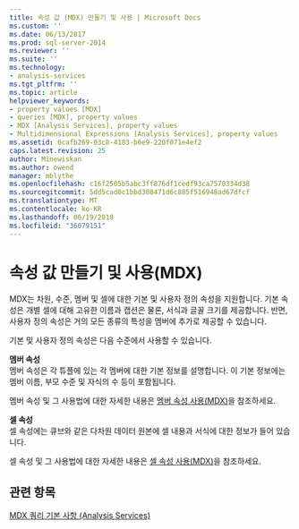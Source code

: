 ```yaml
---
title: 속성 값 (MDX) 만들기 및 사용 | Microsoft Docs
ms.custom: ''
ms.date: 06/13/2017
ms.prod: sql-server-2014
ms.reviewer: ''
ms.suite: ''
ms.technology:
- analysis-services
ms.tgt_pltfrm: ''
ms.topic: article
helpviewer_keywords:
- property values [MDX]
- queries [MDX], property values
- MDX [Analysis Services], property values
- Multidimensional Expressions [Analysis Services], property values
ms.assetid: 0cafb269-03c8-4183-b6e9-220f071e4ef2
caps.latest.revision: 25
author: Minewiskan
ms.author: owend
manager: mblythe
ms.openlocfilehash: c16f2505b5abc3ff876df1cedf93ca7570334d38
ms.sourcegitcommit: 5dd5cad0c1bbd308471d6c885f516948ad67dfcf
ms.translationtype: MT
ms.contentlocale: ko-KR
ms.lasthandoff: 06/19/2018
ms.locfileid: "36079151"
---
```

# <a name="creating-and-using-property-values-mdx"></a>속성 값 만들기 및 사용(MDX)
  MDX는 차원, 수준, 멤버 및 셀에 대한 기본 및 사용자 정의 속성을 지원합니다. 기본 속성은 개별 셀에 대해 고유한 이름과 캡션은 물론, 서식과 글꼴 크기를 제공합니다. 반면, 사용자 정의 속성은 거의 모든 종류의 특성을 멤버에 추가로 제공할 수 있습니다.  
  
 기본 및 사용자 정의 속성은 다음 수준에서 사용할 수 있습니다.  
  
 **멤버 속성**  
 멤버 속성은 각 튜플에 있는 각 멤버에 대한 기본 정보를 설명합니다. 이 기본 정보에는 멤버 이름, 부모 수준 및 자식의 수 등이 포함됩니다.  
  
 멤버 속성 및 그 사용법에 대한 자세한 내용은 [멤버 속성 사용&#40;MDX&#41;](multidimensional-models/mdx/mdx-member-properties.md)을 참조하세요.  
  
 **셀 속성**  
 셀 속성에는 큐브와 같은 다차원 데이터 원본에 셀 내용과 서식에 대한 정보가 들어 있습니다.  
  
 셀 속성 및 그 사용법에 대한 자세한 내용은 [셀 속성 사용&#40;MDX&#41;](multidimensional-models/mdx/mdx-cell-properties-using-cell-properties.md)을 참조하세요.  
  
## <a name="see-also"></a>관련 항목  
 [MDX 쿼리 기본 사항 &#40;Analysis Services&#41;](multidimensional-models/mdx/mdx-query-fundamentals-analysis-services.md)  
  
  